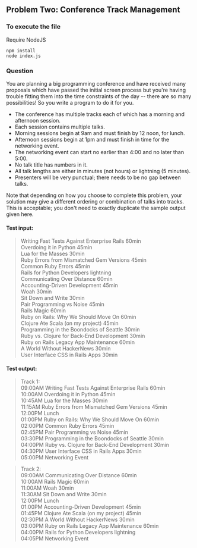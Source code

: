 ## Problem Two: Conference Track Management

### To execute the file
Require NodeJS
```
npm install
node index.js
```

### Question
You are planning a big programming conference and have received many proposals which have passed the initial screen process but you're having trouble fitting them into the time constraints of the day -- there are so many possibilities! So you write a program to do it for you.

 - The conference has multiple tracks each of which has a morning and afternoon session.
 - Each session contains multiple talks.
 - Morning sessions begin at 9am and must finish by 12 noon, for lunch.
 - Afternoon sessions begin at 1pm and must finish in time for the networking event.
 - The networking event can start no earlier than 4:00 and no later than 5:00.
 - No talk title has numbers in it.
 - All talk lengths are either in minutes (not hours) or lightning (5 minutes).
 - Presenters will be very punctual; there needs to be no gap between talks.

Note that depending on how you choose to complete this problem, your solution may give a different ordering or combination of talks into tracks. This is acceptable; you don't need to exactly duplicate the sample output given here.

#### Test input:  
> Writing Fast Tests Against Enterprise Rails 60min  
Overdoing it in Python 45min  
Lua for the Masses 30min  
Ruby Errors from Mismatched Gem Versions 45min  
Common Ruby Errors 45min  
Rails for Python Developers lightning  
Communicating Over Distance 60min  
Accounting-Driven Development 45min  
Woah 30min  
Sit Down and Write 30min  
Pair Programming vs Noise 45min  
Rails Magic 60min  
Ruby on Rails: Why We Should Move On 60min  
Clojure Ate Scala (on my project) 45min  
Programming in the Boondocks of Seattle 30min  
Ruby vs. Clojure for Back-End Development 30min  
Ruby on Rails Legacy App Maintenance 60min  
A World Without HackerNews 30min  
User Interface CSS in Rails Apps 30min  

#### Test output:  
> Track 1:  
09:00AM Writing Fast Tests Against Enterprise Rails 60min  
10:00AM Overdoing it in Python 45min  
10:45AM Lua for the Masses 30min  
11:15AM Ruby Errors from Mismatched Gem Versions 45min  
12:00PM Lunch  
01:00PM Ruby on Rails: Why We Should Move On 60min  
02:00PM Common Ruby Errors 45min  
02:45PM Pair Programming vs Noise 45min  
03:30PM Programming in the Boondocks of Seattle 30min  
04:00PM Ruby vs. Clojure for Back-End Development 30min  
04:30PM User Interface CSS in Rails Apps 30min  
05:00PM Networking Event  

> Track 2:  
09:00AM Communicating Over Distance 60min  
10:00AM Rails Magic 60min  
11:00AM Woah 30min  
11:30AM Sit Down and Write 30min  
12:00PM Lunch  
01:00PM Accounting-Driven Development 45min  
01:45PM Clojure Ate Scala (on my project) 45min  
02:30PM A World Without HackerNews 30min  
03:00PM Ruby on Rails Legacy App Maintenance 60min  
04:00PM Rails for Python Developers lightning  
04:05PM Networking Event
